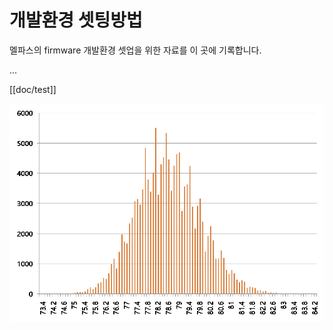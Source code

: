 # 개발환경 셋팅방법

멜파스의 firmware 개발환경 셋업을 위한 자료를 이 곳에 기록합니다.

...

[[doc/test]]

![Example Image](./image/6000클럭산포.png)
